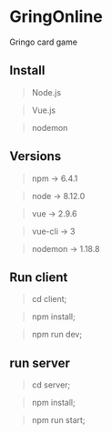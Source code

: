 # GringOnline
Gringo card game

## Install
> Node.js

> Vue.js

> nodemon

## Versions
> npm -> 6.4.1

> node -> 8.12.0

> vue -> 2.9.6

> vue-cli -> 3

> nodemon -> 1.18.8

## Run client

> cd client;

>  npm install;

> npm run dev;

## run server

> cd server;

> npm install;

> npm run start;

